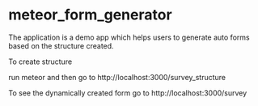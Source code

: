 # meteor_form_generator

The application is a demo app which helps users to generate auto forms based on the structure created.

To create structure 

run meteor and then
go to http://localhost:3000/survey_structure

To see the dynamically created form
go to http://localhost:3000/survey

